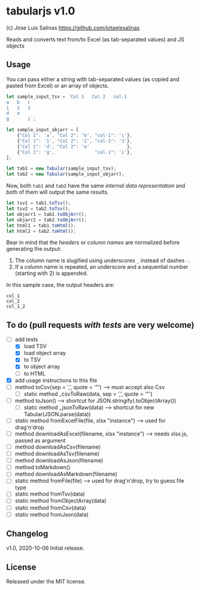 # tabularjs v1.0

(c) Jose Luis Salinas <https://github.com/jotaelesalinas>

Reads and converts text from/to Excel (as tab-separated values) and JS objects

## Usage

You can pass either a string with tab-separated values (as copied and pasted from Excel) or
an array of objects.

```javascript
let sample_input_tsv = `Col 1	Col 2	col-1
a	b	c
1	2	3
d	e	
g		i`;

let sample_input_objarr = [
    {"Col 1": 'a', "Col 2": 'b', "col-1": 'c'},
    {"Col 1": '1', "Col 2": '2', "col-1": '3'},
    {"Col 1": 'd', "Col 2": 'e'              },
    {"Col 1": 'g',               "col-1": 'i'},
];

let tab1 = new Tabular(sample_input_tsv);
let tab2 = new Tabular(sample_input_objarr);
```

Now, both `tab1` and `tab2` have the same _internal data representation_ and both of them will
output the same results.

```javascript
let tsv1 = tab1.toTsv();
let tsv2 = tab2.toTsv();
let objarr1 = tab1.toObjArr();
let objarr2 = tab2.toObjArr();
let html1 = tab1.toHtml();
let html2 = tab2.toHtml();
```

Bear in mind that the _headers_ or _column names_ are normalized before generating the output:

1. The column name is slugified using underscores `_` instead of dashes `-`.
2. If a column name is repeated, an underscore and a sequential number (starting with 2) is appended.

In this sample case, the output headers are:

```
col_1
col_2
col_1_2
```

## To do (pull requests _with tests_ are very welcome)

- [ ] add tests
  - [x] load TSV
  - [x] load object array
  - [x] to TSV
  - [x] to object array
  - [ ] to HTML
- [x] add usage instructions to this file
- [ ] method toCsv(sep = ',', quote = '"') --> must accept also Csv
  - [ ] static method _csvToRaw(data, sep = ',', quote = '"')
- [ ] method toJson() --> shortcut for JSON.stringify(<tabular object>.toObjectArray())
  - [ ] static method _jsonToRaw(data) --> shortcut for new Tabular(JSON.parse(data))
- [ ] static method fromExcelFile(file, xlsx "instance") --> used for drag'n'drop
- [ ] method downloadAsExcel(filename, xlsx "instance") --> needs xlsx.js, passed as argument
- [ ] method downloadAsCsv(filename)
- [ ] method downloadAsTsv(filename)
- [ ] method downloadAsJson(filename)
- [ ] method toMarkdown()
- [ ] method downloadAsMarkdown(filename)
- [ ] static method fromFile(file) --> used for drag'n'drop, try to guess file type
- [ ] static method fromTsv(data)
- [ ] static method fromObjectArray(data)
- [ ] static method fromCsv(data)
- [ ] static method fromJson(data)

## Changelog

v1.0, 2020-10-06
Initial release.

## License

Released under the MIT license.
